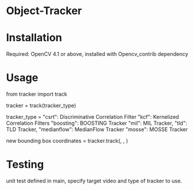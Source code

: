 # Object-Tracker

# Installation
 
 Required: OpenCV 4.1 or above, installed with Opencv_contrib dependency

# Usage

from tracker import track

tracker = track(tracker_type)

tracker_type =  "csrt": Discriminative Correlation Filter
                "kcf": Kernelized Correlation Filters
                "boosting": BOOSTING Tracker
                "mil": MIL Tracker,
                "tld": TLD Tracker,
                "medianflow": MedianFlow Tracker
                "mosse": MOSSE Tracker

new bounding box coordinates = tracker.track(<old bounding box coordinates>, <new frame>, <old frame>)


# Testing

unit test defined in main, specify target video and type of tracker to use. 


